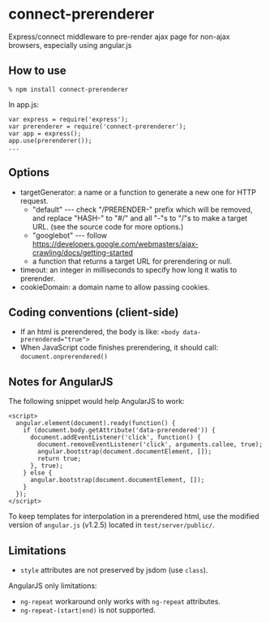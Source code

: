 connect-prerenderer
===================

Express/connect middleware to pre-render ajax page for non-ajax browsers, especially using angular.js

How to use
----------

    % npm install connect-prerenderer

In app.js:

    var express = require('express');
    var prerenderer = require('connect-prerenderer');
    var app = express();
    app.use(prerenderer());
    ...

Options
-------

* targetGenerator: a name or a function to generate a new one for HTTP request.
  * "default" --- check "/PRERENDER-" prefix which will be removed, and replace "HASH-" to "#/" and all "-"s to "/"s to make a target URL. (see the source code for more options.)
  * "googlebot" --- follow <https://developers.google.com/webmasters/ajax-crawling/docs/getting-started>
  * a function that returns a target URL for prerendering or null.
* timeout: an integer in milliseconds to specify how long it watis to prerender.
* cookieDomain: a domain name to allow passing cookies.


Coding conventions (client-side)
--------------------------------

* If an html is prerendered, the body is like: `<body data-prerendered="true">`
* When JavaScript code finishes prerendering, it should call: `document.onprerendered()`

Notes for AngularJS
-------------------

The following snippet would help AngularJS to work:

    <script>
      angular.element(document).ready(function() {
        if (document.body.getAttribute('data-prerendered')) {
          document.addEventListener('click', function() {
            document.removeEventListener('click', arguments.callee, true);
            angular.bootstrap(document.documentElement, []);
            return true;
          }, true);
        } else {
          angular.bootstrap(document.documentElement, []);
        }
      });
    </script>

To keep templates for interpolation in a prerendered html,
use the modified version of `angular.js` (v1.2.5)
located in `test/server/public/`.

Limitations
-----------

* `style` attributes are not preserved by jsdom (use `class`).

AngularJS only limitations:

* `ng-repeat` workaround only works with `ng-repeat` attributes.
* `ng-repeat-(start|end)` is not supported.
